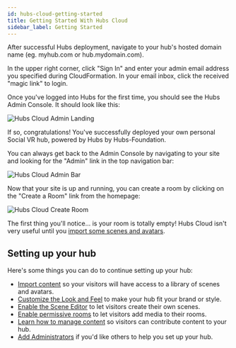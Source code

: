 ```yaml
---
id: hubs-cloud-getting-started
title: Getting Started With Hubs Cloud
sidebar_label: Getting Started
---
```


After successful Hubs deployment, navigate to your hub's hosted domain name (eg. myhub.com or hub.mydomain.com). 

In the upper right corner, click "Sign In" and enter your admin email address you specified during CloudFormation. In your email inbox, click the received "magic link" to login.

Once you've logged into Hubs for the first time, you should see the Hubs Admin Console. It should look like this:

![Hubs Cloud Admin Landing](img/hubs-cloud-admin-landing.jpeg)

If so, congratulations! You've successfully deployed your own personal Social VR hub, powered by Hubs by Hubs-Foundation.

You can always get back to the Admin Console by navigating to your site and looking for the "Admin" link in the top navigation bar:

![Hubs Cloud Admin Bar](img/hubs-cloud-admin-bar.jpeg)

Now that your site is up and running, you can create a room by clicking on the "Create a Room" link from the homepage:

![Hubs Cloud Create Room](img/hubs-cloud-create-room.jpeg)

The first thing you'll notice... is your room is totally empty! Hubs Cloud isn't very useful until you [import some scenes and avatars](./hubs-cloud-importing-content.md).

## Setting up your hub

Here's some things you can do to continue setting up your hub:

- [Import content](./hubs-cloud-importing-content.md) so your visitors will have access to a library of scenes and avatars.
- [Customize the Look and Feel](./hubs-cloud-customizing-look-and-feel.md) to make your hub fit your brand or style.
- [Enable the Scene Editor](./hubs-cloud-enable-scene-editor.md) to let visitors create their own scenes.
- [Enable permissive rooms](./hubs-cloud-permissive-rooms.md) to let visitors add media to their rooms.
- [Learn how to manage content](./hubs-cloud-managing-content.md) so visitors can contribute content to your hub.
- [Add Administrators](./hubs-cloud-adding-administrators.md) if you'd like others to help you set up your hub.
